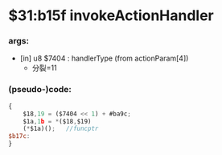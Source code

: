 ﻿
# $31:b15f invokeActionHandler



### args:
+	[in] u8 $7404 : handlerType (from actionParam[4])
	-	分裂=11

### (pseudo-)code:
```js
{
	$18,19 = ($7404 << 1) + #ba9c;
	$1a,1b = *($18,$19)
	(*$1a)();	//funcptr
$b17c:
}
```




